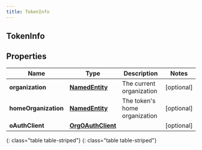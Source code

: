```yaml
---
title: TokenInfo
---
```

## TokenInfo


## Properties

| Name | Type | Description | Notes |
| ------------ | ------------- | ------------- | ------------- |
| **organization** | [**NamedEntity**](NamedEntity.html) | The current organization |  [optional] |
| **homeOrganization** | [**NamedEntity**](NamedEntity.html) | The token&#39;s home organization |  [optional] |
| **oAuthClient** | [**OrgOAuthClient**](OrgOAuthClient.html) |  |  [optional] |
{: class="table table-striped"}
{: class="table table-striped"}


